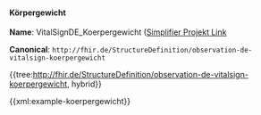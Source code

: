 #### Körpergewicht

**Name**: VitalSignDE_Koerpergewicht ([Simplifier Projekt Link](https://simplifier.net/resolve?canonical=http://fhir.de/StructureDefinition/observation-de-vitalsign-koerpergewicht&scope=de.basisprofil.r4@1.5.4)

**Canonical**: `http://fhir.de/StructureDefinition/observation-de-vitalsign-koerpergewicht`

{{tree:http://fhir.de/StructureDefinition/observation-de-vitalsign-koerpergewicht, hybrid}}

{{xml:example-koerpergewicht}}
